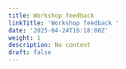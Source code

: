 ```yaml
---
title: Workshop feedback
linkTitle: 'Workshop feedback '
date: '2025-04-24T16:18:00Z'
weight: 1
description: No content
draft: false
---
```



